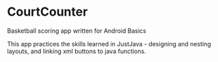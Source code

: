 # CourtCounter
Basketball scoring app written for Android Basics

This app practices the skills learned in JustJava - designing and nesting layouts, and linking xml buttons to java functions. 
